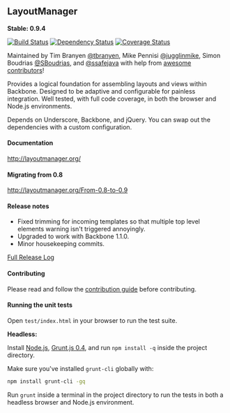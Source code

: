 LayoutManager
-------------

**Stable: 0.9.4** 

[![Build
Status](https://travis-ci.org/tbranyen/backbone.layoutmanager.png?branch=master)](https://travis-ci.org/tbranyen/backbone.layoutmanager)
[![Dependency
Status](https://gemnasium.com/tbranyen/backbone.layoutmanager.png)](https://gemnasium.com/tbranyen/backbone.layoutmanager)
[![Coverage
Status](https://coveralls.io/repos/tbranyen/backbone.layoutmanager/badge.png?branch=master)](https://coveralls.io/r/tbranyen/backbone.layoutmanager?branch=master)

Maintained by Tim Branyen [@tbranyen](http://twitter.com/tbranyen), Mike
Pennisi [@jugglinmike](http://twitter.com/jugglinmike), Simon Boudrias
[@SBoudrias](http://twitter.com/Vaxilart), and
[@ssafejava](https://github.com/ssafejava) with help from [awesome
contributors](https://github.com/tbranyen/backbone.layoutmanager/contributors)!

Provides a logical foundation for assembling layouts and views within Backbone.
Designed to be adaptive and configurable for painless integration.  Well
tested, with full code coverage, in both the browser and Node.js environments.

Depends on Underscore, Backbone, and jQuery.  You can swap out the dependencies
with a custom configuration.

#### Documentation ####

http://layoutmanager.org/

#### Migrating from 0.8 ####

http://layoutmanager.org/From-0.8-to-0.9

#### Release notes ####

* Fixed trimming for incoming templates so that multiple top level elements
  warning isn't triggered annoyingly.
* Upgraded to work with Backbone 1.1.0.
* Minor housekeeping commits.

[Full Release
Log](https://github.com/tbranyen/backbone.layoutmanager/blob/master/CHANGELOG.md)

#### Contributing ####

Please read and follow the [contribution
guide](https://github.com/tbranyen/backbone.layoutmanager/blob/master/CONTRIBUTING.md)
before contributing.

#### Running the unit tests ####

Open `test/index.html` in your browser to run the test suite.

**Headless:**

Install [Node.js](http://nodejs.org), [Grunt.js 0.4](http://gruntjs.com), and
run `npm install -q` inside the project directory.

Make sure you've installed `grunt-cli` globally with:

``` bash
npm install grunt-cli -gq
```

Run `grunt` inside a terminal in the project directory to run the tests in both
a headless browser and Node.js environment.
